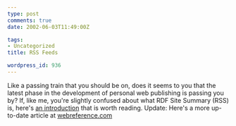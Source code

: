 ```yaml
---
type: post
comments: true
date: 2002-06-03T11:49:00Z

tags:
- Uncategorized
title: RSS Feeds

wordpress_id: 936
---
```


Like a passing train that you should be on, does it seems to you that the latest phase in the development of personal web publishing is passing you by? If, like me, you're slightly confused about what RDF Site Summary (RSS) is, here's [an introduction](http://www-106.ibm.com/developerworks/library/w-rss.html) that is worth reading. Update: Here's a more up-to-date article at [webreference.com](http://www.webreference.com/authoring/languages/xml/rss/intro/)
